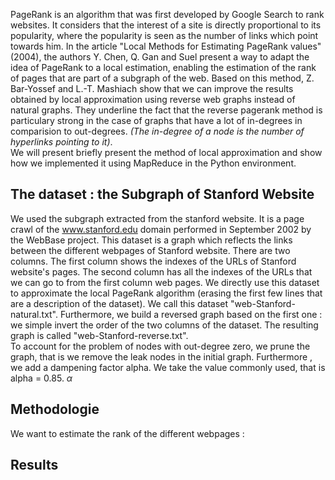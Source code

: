 
PageRank is an algorithm that was first developed by Google Search to rank websites. It considers that the interest of a site is directly proportional to its popularity, where the popularity is seen as the number of links which point towards him. In the article "Local Methods for Estimating PageRank values" (2004), the authors Y. Chen, Q. Gan and Suel present a way to adapt the idea of PageRank to a local estimation, enabling the estimation of the rank of pages that are part of a subgraph of the web. Based on this method, Z. Bar-Yossef and L.-T. Mashiach show that we can improve the results obtained by local approximation using reverse web graphs instead of natural graphs. They underline the fact that the reverse pagerank method is particulary strong in the case of graphs that have a lot of in-degrees in comparision to out-degrees. *(The in-degree of a node is the number of hyperlinks pointing to it)*.   
We will present briefly present the method of local approximation and show how we implemented it using MapReduce in the Python environment. 

## The dataset : the Subgraph of Stanford Website  
We used the subgraph extracted from the stanford website. It is a page crawl of the www.stanford.edu domain performed in September 2002 by the WebBase project. This dataset is a graph which reflects the links between the different webpages of Stanford website. There are two columns. The first column shows the indexes of the URLs of Stanford website's pages. The second column has all the indexes of the URLs that we can go to from the first column web pages. We directly use this dataset to  approximate the local PageRank algorithm (erasing the first few lines that are a description of the dataset). We call this dataset "web-Stanford-natural.txt". Furthermore, we build a reversed graph based on the first one : we simple invert the order of the two columns of the dataset. The resulting graph is called "web-Stanford-reverse.txt".   
To account for the problem of nodes with out-degree zero, we prune the graph, that is we remove the leak nodes in the initial graph. Furthermore , we add a dampening factor alpha. We take the value commonly used, that is alpha = 0.85. $\alpha$

## Methodologie 

We want to estimate the rank of the different webpages : 


## Results


